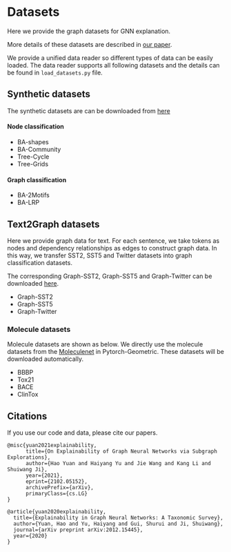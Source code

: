 # Datasets

Here we provide the graph datasets for GNN explanation.

More details of these datasets are described in [our paper](https://arxiv.org/abs/2012.15445).

We provide a unified data reader so different types of data can be easily loaded. The data reader supports all following datasets and the details can be found in `load_datasets.py` file.
  
## Synthetic datasets
The synthetic datasets are can be downloaded from [here](https://mailustceducn-my.sharepoint.com/:u:/g/personal/yhy12138_mail_ustc_edu_cn/ETK3CTHgFQVFhzIFB5piofQBv2Av-TsX_rnweymigve_hg?e=SyQjEX)

#### Node classification 
* BA-shapes 
* BA-Community
* Tree-Cycle 
* Tree-Grids

#### Graph classification 
* BA-2Motifs 
* BA-LRP 

## Text2Graph datasets

Here we provide graph data for text.
For each sentence, we take tokens as nodes and dependency relationships as edges to construct graph data.
In this way, we transfer SST2, SST5 and Twitter datasets into graph classification datasets.

The corresponding Graph-SST2, Graph-SST5 and Graph-Twitter can be downloaded
[here](https://drive.google.com/drive/folders/1aWKyqXTuiWgW7vFoxa8twCYscnyT_MzO?usp=sharing).

* Graph-SST2
* Graph-SST5
* Graph-Twitter 


### Molecule datasets

Molecule datasets are shown as below. 
We directly use the molecule datasets from the [Moleculenet](http://moleculenet.ai/datasets-1)
in Pytorch-Geometric. 
These datasets will be downloaded automatically. 
 
* BBBP
* Tox21
* BACE
* ClinTox

## Citations
If you use our code and data, please cite our papers.

```
@misc{yuan2021explainability,
      title={On Explainability of Graph Neural Networks via Subgraph Explorations}, 
      author={Hao Yuan and Haiyang Yu and Jie Wang and Kang Li and Shuiwang Ji},
      year={2021},
      eprint={2102.05152},
      archivePrefix={arXiv},
      primaryClass={cs.LG}
}
```

```
@article{yuan2020explainability,
  title={Explainability in Graph Neural Networks: A Taxonomic Survey},
  author={Yuan, Hao and Yu, Haiyang and Gui, Shurui and Ji, Shuiwang},
  journal={arXiv preprint arXiv:2012.15445},
  year={2020}
}
```
